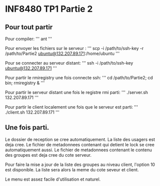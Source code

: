 # INF8480 TP1 Partie 2

## Pour tout partir

Pour compiler:
'''
ant
'''

Pour envoyer les fichiers sur le serveur :
'''
scp -i /path/to/ssh-key -r /path/to/Partie2 ubuntu@132.207.89.171:/home/ubuntu
'''

Pour se connecter au serveur distant:
'''
ssh -i /path/to/ssh-key ubuntu@132.207.89.171
'''

Pour partir le rmiregistry une fois connecte ssh:
'''
cd /path/to/Partie2;
cd bin;
rmiregistry &
'''

Pour partir le serveur distant une fois le registre rmi parti:
'''
./server.sh 132.207.89.171
'''

Pour partir le client localement une fois que le serveur est parti:
'''
./client.sh 132.207.89.171
'''

## Une fois parti.

Le dossier de reception se cree automatiquement. La liste des usagers est deja cree.
Le fichier de metadonnees contenant qui detient le lock se cree automatiquement aussi.
Le fichier de metadonnees contenant le contenu des groupes est deja cree du cote serveur.

Pour faire la mise a jour de la liste des groupes au niveau client, l'option 10 est disponible. La liste sera alors la meme du cote seveur et client.

Le menu est assez facile d'utilisation et naturel.
